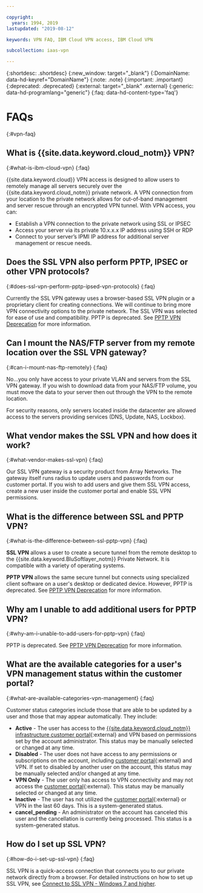 ```yaml
---

copyright:
  years: 1994, 2019
lastupdated: "2019-08-12"

keywords: VPN FAQ, IBM Cloud VPN access, IBM Cloud VPN

subcollection: iaas-vpn

---
```


{:shortdesc: .shortdesc}
{:new_window: target="_blank"}
{:DomainName: data-hd-keyref="DomainName"}
{:note: .note}
{:important: .important}
{:deprecated: .deprecated}
{:external: target="_blank" .external}
{:generic: data-hd-programlang="generic"}
{:faq: data-hd-content-type='faq'}

# FAQs
{:#vpn-faq}

## What is {{site.data.keyword.cloud_notm}} VPN?
{:#what-is-ibm-cloud-vpn}
{:faq}

{{site.data.keyword.cloud}} VPN access is designed to allow users to remotely manage all servers securely over the {{site.data.keyword.cloud_notm}} private network.  A VPN connection from your location to the private network allows for out-of-band management and server rescue through an encrypted VPN tunnel. With VPN access, you can:

* Establish a VPN connection to the private network using SSL or IPSEC
* Access your server via its private 10.x.x.x IP address using SSH or RDP
* Connect to your server’s IPMI IP address for additional server management or rescue needs.


## Does the SSL VPN also perform PPTP, IPSEC or other VPN protocols?
{:#does-ssl-vpn-perform-pptp-ipsed-vpn-protocols}
{:faq}

Currently the SSL VPN gateway uses a browser-based SSL VPN plugin or a proprietary client for creating connections. We will continue to bring more VPN connectivity options to the private network. The SSL VPN was selected for ease of use and compatibility. PPTP is deprecated. See [PPTP VPN Deprecation](/docs/infrastructure/iaas-vpn?topic=VPN-pptp-vpn-deprecation) for more information.



## Can I mount the NAS/FTP server from my remote location over the SSL VPN gateway?
{:#can-i-mount-nas-ftp-remotely}
{:faq}

No...you only have access to your private VLAN and servers from the SSL VPN gateway. If you wish to download data from your NAS/FTP volume, you must move the data to your server then out through the VPN to the remote location.

For security reasons, only servers located inside the datacenter are allowed access to the servers providing services (DNS, Update, NAS, Lockbox).


## What vendor makes the SSL VPN and how does it work?
{:#what-vendor-makes-ssl-vpn}
{:faq}

Our SSL VPN gateway is a security product from Array Networks.  The gateway itself runs radius to update users and passwords from our customer portal. If you wish to add users and give them SSL VPN access, create a new user inside the customer portal and enable SSL VPN permissions.


## What is the difference between SSL and PPTP VPN?
{:#what-is-the-difference-between-ssl-pptp-vpn}
{:faq}

**SSL VPN** allows a user to create a secure tunnel from the remote desktop to the {{site.data.keyword.BluSoftlayer_notm}} Private Network. It is compatible with a variety of operating systems.

**PPTP VPN** allows the same secure tunnel but connects using specialized client software on a user's desktop or dedicated device. However, PPTP is deprecated. See [PPTP VPN Deprecation](/docs/infrastructure/iaas-vpn?topic=VPN-pptp-vpn-deprecation) for more information.

## Why am I unable to add additional users for PPTP VPN?
{:#why-am-i-unable-to-add-users-for-pptp-vpn}
{:faq}

PPTP is deprecated. See [PPTP VPN Deprecation](/docs/infrastructure/iaas-vpn?topic=VPN-pptp-vpn-deprecation) for more information.

## What are the available categories for a user's VPN management status within the customer portal?
{:#what-are-available-categories-vpn-management}
{:faq}

Customer status categories include those that are able to be updated by a user and those that may appear automatically. They include:

* **Active** - The user has access to the [{{site.data.keyword.cloud_notm}} infrastructure customer portal](https://control.softlayer.com/){:external} and VPN based on permissions set by the account administrator. This status may be manually selected or changed at any time.
* **Disabled** - The user does not have access to any permissions or subscriptions on the account, including [customer portal](https://control.softlayer.com/){:external} and VPN. If set to disabled by another user on the account, this status may be manually selected and/or changed at any time.
* **VPN Only** - The user only has access to VPN connectivity and may not access the [customer portal](https://control.softlayer.com/){:external}. This status may be manually selected or changed at any time.
* **Inactive** - The user has not utilized the [customer portal](https://control.softlayer.com/){:external} or VPN in the last 60 days. This is a system-generated status.
* **cancel_pending** - An administrator on the account has canceled this user and the cancellation is currently being processed. This status is a system-generated status.

## How do I set up SSL VPN?
{:#how-do-i-set-up-ssl-vpn}
{:faq}

SSL VPN is a quick-access connection that connects you to our private network directly from a browser. For detailed instructions on how to set up SSL VPN, see [Connect to SSL VPN - Windows 7 and higher](/docs/infrastructure/iaas-vpn?topic=VPN-connect-ssl-vpn-windows7#connect-ssl-vpn-windows7).


